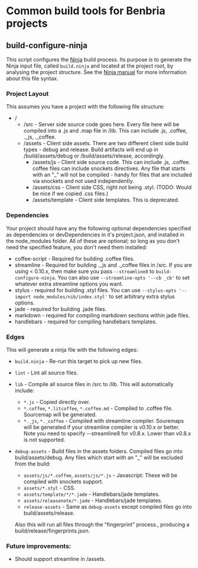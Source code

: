 # Common build tools for Benbria projects

## build-configure-ninja

This script configures the [Ninja](http://martine.github.io/ninja/) build process.
Its purpose is to generate the Ninja input file, called `build.ninja` and
located at the project root, by analysing the project structure. See the
[Ninja manual](http://martine.github.io/ninja/manual.html) for more
information about this file syntax.

### Project Layout

This assumes you have a project with the following file structure:

* /
  * /src - Server side source code goes here.  Every file here will be compiled into a .js and .map
    file in /lib.  This can include .js, .coffee, ._js, ._coffee.
  * /assets - Client side assets.  There are two different client side build types - debug and
    release.  Build artifacts will end up in /build/assets/debug or /build/assets/release,
    accordingly.
    * /assets/js - Client side source code.  This can include .js, .coffee.  coffee files can
      include snockets directives.  Any file that starts with an "_" will not be compiled - handy
      for files that are included via snockets and not used independently.
    * /assets/css - Client side CSS, right not being .styl. (TODO: Would be nice if
      we copied .css files.)
    * /assets/template - Client side templates.  This is deprecated.

### Dependencies

Your project should have any the following optional dependencies specified as dependencies or
devDependencies in it's project.json, and installed in the node_modules folder.  All of these are
optional; so long as you don't need the specified feature, you don't need them installed:

* coffee-script - Required for building .coffee files.
* streamline - Required for building ._js and ._coffee files in /src.  If you are
  using < 0.10.x, then make sure you pass `--streamline8` to `build-configure-ninja`.  You can also
  use `--streamline-opts '--cb _cb'` to set whatever extra streamline options you want.
* stylus - required for building .styl files.  You can use
  `--stylus-opts '--import node_modules/nib/index.styl'` to set arbitrary extra stylus options.
* jade - required for building .jade files.
* markdown - required for compiling markdown sections within jade files.
* handlebars - required for compiling handlebars templates.

### Edges

This will generate a ninja file with the following edges:

* `build.ninja` - Re-run this target to pick up new files.
* `lint` - Lint all source files.
* `lib` - Compile all source files in /src to /lib.  This will automatically include:
  * `*.js` - Copied directly over.
  * `*.coffee`, `*.litcoffee`, `*.coffee.md` - Compiled to .coffee file.  Sourcemap will be
    generated.
  * `*._js`, `*._coffee` - Compiled with streamline compiler.  Souremaps will be generated if your
    streamline compiler is v0.10.x or better.  Note you need to specify --streamline8 for
    v0.8.x.  Lower than v0.8.x is not supported.
* `debug-assets` - Build files in the assets folders.  Compiled files go into build/assets/debug.
  Any files which start with an "_" will be excluded from the build:

  * `assets/js/*.coffee`, `assets/js/*.js` - Javascript: These will be compiled with snockets support.
  * `assets/*.styl` - CSS.
  * `assets/template/*/*.jade` - Handlebars/jade templates.
  * `assets/releasenote/*.jade` - Handlebars/jade templates.
  * `release-assets` - Same as `debug-assets` except compiled files go into build/assets/release.

  Also this will run all files through the "fingerprint" process., producing a
  build/release/fingerprints.json.

### Future improvements:

* Should support streamline in /assets.
